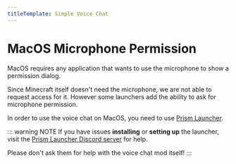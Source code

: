 ```yaml
---
titleTemplate: Simple Voice Chat
---
```


# MacOS Microphone Permission

MacOS requires any application that wants to use the microphone to show a permission dialog.

Since Minecraft itself doesn't need the microphone, we are not able to request access for it.
However some launchers add the ability to ask for microphone permission.

In order to use the voice chat on MacOS, you need to use [Prism Launcher](https://prismlauncher.org/).

::: warning NOTE
If you have issues **installing** or **setting up** the launcher, visit the [Prism Launcher Discord server](https://discord.gg/prismlauncher) for help.

Please don't ask them for help with the voice chat mod itself!
:::
